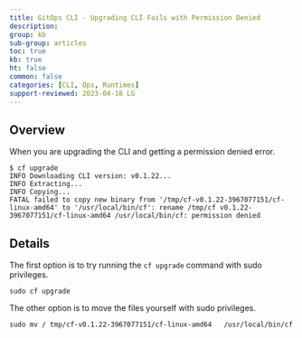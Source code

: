 ```yaml
---
title: GitOps CLI - Upgrading CLI Fails with Permission Denied
description: 
group: kb
sub-group: articles
toc: true
kb: true
ht: false
common: false
categories: [CLI, Ops, Runtimes]
support-reviewed: 2023-04-18 LG
---
```


## Overview

When you are upgrading the CLI and getting a permission denied error.

```shell
$ cf upgrade
INFO Downloading CLI version: v0.1.22...
INFO Extracting...
INFO Copying...
FATAL failed to copy new binary from '/tmp/cf-v0.1.22-3967077151/cf-linux-amd64' to '/usr/local/bin/cf': rename /tmp/cf v0.1.22-3967077151/cf-linux-amd64 /usr/local/bin/cf: permission denied
```

## Details

The first option is to try running the `cf upgrade` command with sudo privileges.

```shell
sudo cf upgrade
```

The other option is to move the files yourself with sudo privileges.

```shell
sudo mv / tmp/cf-v0.1.22-3967077151/cf-linux-amd64   /usr/local/bin/cf
```
